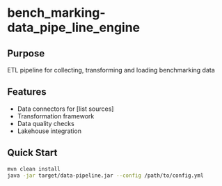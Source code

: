 # bench_marking-data_pipe_line_engine
## Purpose
ETL pipeline for collecting, transforming and loading benchmarking data

## Features
- Data connectors for [list sources]
- Transformation framework
- Data quality checks
- Lakehouse integration

## Quick Start
```bash
mvn clean install
java -jar target/data-pipeline.jar --config /path/to/config.yml
